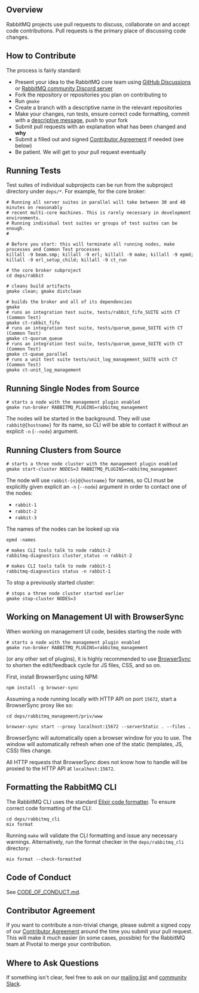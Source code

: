 ## Overview

RabbitMQ projects use pull requests to discuss, collaborate on and accept code contributions.
Pull requests is the primary place of discussing code changes.

## How to Contribute

The process is fairly standard:

 * Present your idea to the RabbitMQ core team using [GitHub Discussions](https://github.com/rabbitmq/rabbitmq-server/discussions) or [RabbitMQ community Discord server](https://rabbitmq.com/discord)
 * Fork the repository or repositories you plan on contributing to
 * Run `gmake`
 * Create a branch with a descriptive name in the relevant repositories
 * Make your changes, run tests, ensure correct code formatting, commit with a [descriptive message](https://tbaggery.com/2008/04/19/a-note-about-git-commit-messages.html), push to your fork
 * Submit pull requests with an explanation what has been changed and **why**
 * Submit a filled out and signed [Contributor Agreement](https://cla.pivotal.io/) if needed (see below)
 * Be patient. We will get to your pull request eventually


## Running Tests

Test suites of individual subprojects can be run from the subproject directory under
`deps/*`. For example, for the core broker:

``` shell
# Running all server suites in parallel will take between 30 and 40 minutes on reasonably
# recent multi-core machines. This is rarely necessary in development environments.
# Running individual test suites or groups of test suites can be enough.
#

# Before you start: this will terminate all running nodes, make processes and Common Test processes
killall -9 beam.smp; killall -9 erl; killall -9 make; killall -9 epmd; killall -9 erl_setup_child; killall -9 ct_run

# the core broker subproject
cd deps/rabbit

# cleans build artifacts
gmake clean; gmake distclean

# builds the broker and all of its dependencies
gmake
# runs an integration test suite, tests/rabbit_fifo_SUITE with CT (Common Test)
gmake ct-rabbit_fifo
# runs an integration test suite, tests/quorum_queue_SUITE with CT (Common Test)
gmake ct-quorum_queue
# runs an integration test suite, tests/quorum_queue_SUITE with CT (Common Test)
gmake ct-queue_parallel
# runs a unit test suite tests/unit_log_management_SUITE with CT (Common Test)
gmake ct-unit_log_management
```

## Running Single Nodes from Source

``` shell
# starts a node with the management plugin enabled
gmake run-broker RABBITMQ_PLUGINS=rabbitmq_management
```

The nodes will be started in the background. They will use `rabbit@{hostname}` for its name, so CLI will be able to contact
it without an explicit `-n` (`--node`) argument.

## Running Clusters from Source

``` shell
# starts a three node cluster with the management plugin enabled
gmake start-cluster NODES=3 RABBITMQ_PLUGINS=rabbitmq_management
```

The node will use `rabbit-{n}@{hostname}` for names, so CLI must
be explicitly given explicit an `-n` (`--node`) argument in order to
contact one of the nodes:

 * `rabbit-1`
 * `rabbit-2`
 * `rabbit-3`

The names of the nodes can be looked up via

``` shell
epmd -names
```

``` shell
# makes CLI tools talk to node rabbit-2
rabbitmq-diagnostics cluster_status -n rabbit-2

# makes CLI tools talk to node rabbit-1
rabbitmq-diagnostics status -n rabbit-1
```

To stop a previously started cluster:

``` shell
# stops a three node cluster started earlier
gmake stop-cluster NODES=3
```


## Working on Management UI with BrowserSync

When working on management UI code, besides starting the node with

``` shell
# starts a node with the management plugin enabled
gmake run-broker RABBITMQ_PLUGINS=rabbitmq_management
```

(or any other set of plugins), it is highly recommended to use [BrowserSync](https://browsersync.io/#install)
to shorten the edit/feedback cycle for JS files, CSS, and so on.

First, install BrowserSync using NPM:

``` shell
npm install -g browser-sync
```

Assuming a node running locally with HTTP API on port `15672`, start
a BrowserSync proxy like so:

``` shell
cd deps/rabbitmq_management/priv/www

browser-sync start --proxy localhost:15672 --serverStatic . --files .
```

BrowserSync will automatically open a browser window for you to use. The window
will automatically refresh when one of the static (templates, JS, CSS) files change.

All HTTP requests that BrowserSync does not know how to handle will be proxied to
the HTTP API at `localhost:15672`.


## Formatting the RabbitMQ CLI

The RabbitMQ CLI uses the standard [Elixir code formatter](https://hexdocs.pm/mix/main/Mix.Tasks.Format.html). To ensure correct code formatting of the CLI:

```
cd deps/rabbitmq_cli
mix format
```

Running `make` will validate the CLI formatting and issue any necessary warnings. Alternatively, run the format checker in the `deps/rabbitmq_cli` directory:

```
mix format --check-formatted
```

## Code of Conduct

See [CODE_OF_CONDUCT.md](./CODE_OF_CONDUCT.md).

## Contributor Agreement

If you want to contribute a non-trivial change, please submit a signed copy of our
[Contributor Agreement](https://cla.pivotal.io/) around the time
you submit your pull request. This will make it much easier (in some cases, possible)
for the RabbitMQ team at Pivotal to merge your contribution.

## Where to Ask Questions

If something isn't clear, feel free to ask on our [mailing list](https://groups.google.com/forum/#!forum/rabbitmq-users)
and [community Slack](https://rabbitmq-slack.herokuapp.com/).
